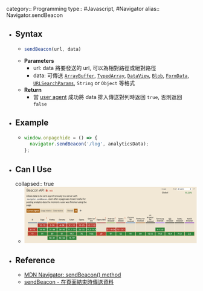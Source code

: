category:: Programming
type:: #Javascript, #Navigator
alias:: Navigator.sendBeacon

- ## Syntax
	- ```js
	  sendBeacon(url, data)
	  ```
	- **Parameters**
		- url: data 將要發送的 url, 可以為相對路徑或絕對路徑
		- data: 可傳送 [`ArrayBuffer`](https://developer.mozilla.org/en-US/docs/Web/JavaScript/Reference/Global_Objects/ArrayBuffer), [`TypedArray`](https://developer.mozilla.org/en-US/docs/Web/JavaScript/Reference/Global_Objects/TypedArray), [`DataView`](https://developer.mozilla.org/en-US/docs/Web/JavaScript/Reference/Global_Objects/DataView), [`Blob`](https://developer.mozilla.org/en-US/docs/Web/API/Blob), [`FormData`](https://developer.mozilla.org/en-US/docs/Web/API/FormData), [`URLSearchParams`](https://developer.mozilla.org/en-US/docs/Web/API/URLSearchParams), `String` or `Object` 等格式
	- **Return**
		- 當 [user agent](https://developer.mozilla.org/en-US/docs/Glossary/User_agent) 成功將 data 排入傳送對列時返回 `true`, 否則返回 `false`
- ## Example
	- ```js
	  window.onpagehide = () => {
	    navigator.sendBeacon('/log', analyticsData);
	  };
	  ```
- ## Can I Use
  collapsed:: true
	- ![xVdp5zz.png](../assets/xVdp5zz_1687745911270_0.png)
- ## Reference
	- [MDN Navigator: sendBeacon() method](https://developer.mozilla.org/en-US/docs/Web/API/Navigator/sendBeacon)
	- [sendBeacon - 在頁面結束時傳送資料](https://hackmd.io/@ritatariiiii/rkrJwMPiu#sendBeacon---%E5%9C%A8%E9%A0%81%E9%9D%A2%E7%B5%90%E6%9D%9F%E6%99%82%E5%82%B3%E9%80%81%E8%B3%87%E6%96%99)